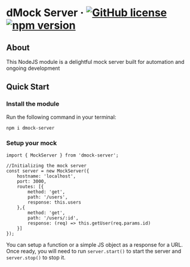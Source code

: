 # dMock Server &middot; [![GitHub license](https://img.shields.io/badge/license-BSD%203%20Clause-blue.svg)](https://github.com/danitseitlin/dmock-server/blob/master/LICENSE) [![npm version](http://img.shields.io/npm/v/dmock-server.svg?style=flat)](https://npmjs.org/package/dmock-server "View this project on npm") 
## About
This NodeJS module is a delightful mock server built for automation and ongoing development
## Quick Start

### Install the module
Run the following command in your terminal:

`npm i dmock-server`

### Setup your mock
```
import { MockServer } from 'dmock-server';

//Initializing the mock server
const server = new MockServer({
    hostname: 'localhost',
    port: 3000,
    routes: [{
        method: 'get',
        path: '/users',
        response: this.users
    },{
        method: 'get',
        path: '/users/:id',
        response: (req) => this.getUser(req.params.id)
    }]
});
```
You can setup a function or a simple JS object as a response for a URL.<br>
Once ready, you will need to run `server.start()` to start the server and `server.stop()` to stop it.
